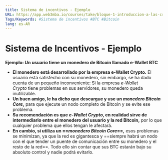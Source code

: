 ```yaml
---
title: Sistema de incentivos - Ejemplo
URL: https://app.web3mba.io/courses/take/bloque-1-introduccion-a-las-criptomonedas/texts/35225677-u1-2-3-sistema-de-incentivos-ejemplo
Tags/Keywords: #Sistema de incentivos #BTC #Bitcoin
lang: es-AR
---
```

# Sistema de Incentivos - Ejemplo
**Ejemplo: Un usuario tiene un monedero de Bitcoin llamado e-Wallet BTC**
- **El monedero está desarrollado por la empresa e-Wallet Crypto.** El usuario está satisfecho con su monedero, sin embargo, se ha dado cuenta de un pequeño inconveniente: Si la empresa _e-Wallet Crypto_ tiene problemas en sus servidores, su monedero queda inutilizable.
- **Un buen amigo, le ha dicho que descargue y use un _monedero_ _Bitcoin Core_,** para que ejecute un nodo completo de Bitcoin y se evite ese problema.
- **Su recomendación es que _e-Wallet Crypto_, en realidad sirve de intermediario entre el monedero del usuario y la red Bitcoin,** por lo que cualquier problema que ellos tengan le afectará.
- **En cambio, si utiliza un ==_monedero Bitcoin Core_==,** esos problemas se minimizan, ya que la red es gigantesca y ==siempre habrá un nodo con el que tender un puente de comunicación entre su monedero y el resto de la red==. Todo ello sin contar que sus BTC estarán bajo su absoluto control y nadie podrá evitarlo.